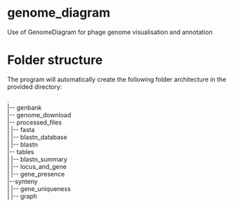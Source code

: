 # genome_diagram
Use of GenomeDiagram for phage genome visualisation and annotation



# Folder structure

The program will automatically create the following folder architecture in the provided directory:

.  
|-- genbank  
|-- genome_download  
|-- processed_files  
|   |-- fasta  
|   |-- blastn_database  
|   |-- blastn  
|-- tables  
|   |-- blastn_summary  
|   |-- locus_and_gene  
|   |-- gene_presence  
|--synteny  
|   |-- gene_uniqueness  
|   |-- graph  

